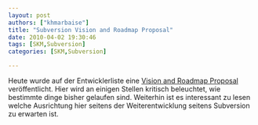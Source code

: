 ```yaml
---
layout: post
authors: ["khmarbaise"]
title: "Subversion Vision and Roadmap Proposal"
date: 2010-04-02 19:30:46
tags: [SKM,Subversion]
categories: [SKM,Subversion]

---
```

Heute wurde auf der Entwicklerliste eine <a href="http://svn.haxx.se/dev/archive-2010-04/0047.shtml">Vision and Roadmap Proposal</a> veröffentlicht. Hier wird an einigen Stellen kritisch beleuchtet, wie bestimmte dinge bisher gelaufen sind. Weiterhin ist es interessant zu lesen welche Ausrichtung hier seitens der Weiterentwicklung seitens Subversion zu erwarten ist.
